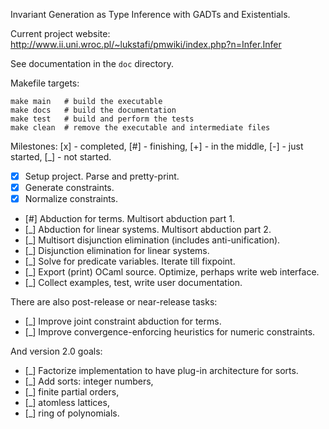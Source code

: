 Invariant Generation as Type Inference with GADTs and Existentials.

Current project website: http://www.ii.uni.wroc.pl/~lukstafi/pmwiki/index.php?n=Infer.Infer

See documentation in the `doc` directory.

Makefile targets:
```
make main   # build the executable
make docs   # build the documentation
make test   # build and perform the tests
make clean  # remove the executable and intermediate files
```

Milestones: [x] - completed, [#] - finishing, [+] - in the middle, [-] - just started, [_] - not started.
- [x] Setup project. Parse and pretty-print.
- [x] Generate constraints.
- [x] Normalize constraints.
- [#] Abduction for terms. Multisort abduction part 1.
- [_] Abduction for linear systems. Multisort abduction part 2.
- [_] Multisort disjunction elimination (includes anti-unification).
- [_] Disjunction elimination for linear systems.
- [_] Solve for predicate variables. Iterate till fixpoint.
- [_] Export (print) OCaml source. Optimize, perhaps write web interface.
- [_] Collect examples, test, write user documentation.

There are also post-release or near-release tasks:
- [_] Improve joint constraint abduction for terms.
- [_] Improve convergence-enforcing heuristics for numeric constraints.

And version 2.0 goals:
- [_] Factorize implementation to have plug-in architecture for sorts.
- [_] Add sorts: integer numbers,
- [_] finite partial orders,
- [_] atomless lattices,
- [_] ring of polynomials.
